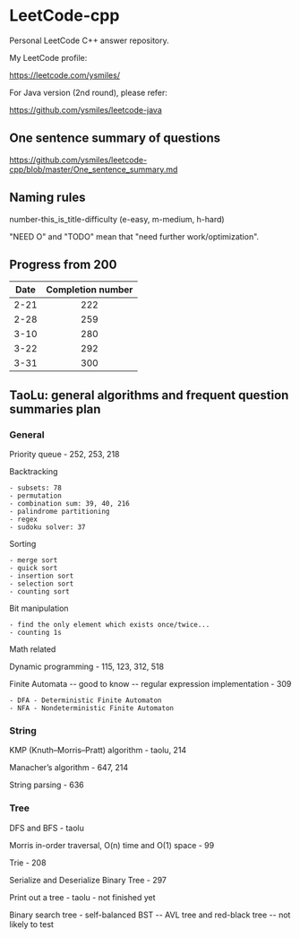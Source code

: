 # LeetCode-cpp

Personal LeetCode C++ answer repository.

My LeetCode profile:

https://leetcode.com/ysmiles/

For Java version (2nd round), please refer:

https://github.com/ysmiles/leetcode-java

## One sentence summary of questions

https://github.com/ysmiles/leetcode-cpp/blob/master/One_sentence_summary.md

## Naming rules

number-this_is_title-difficulty (e-easy, m-medium, h-hard)

"NEED O" and "TODO" mean that "need further work/optimization".

## Progress from 200

|   Date   | Completion number |
|:--------:|:-----------------:|
|   2-21   |        222        |
|   2-28   |        259        |
|   3-10   |        280        |
|   3-22   |        292        |
|   3-31   |        300        |

## TaoLu: general algorithms and frequent question summaries plan

### General

Priority queue - 252, 253, 218

Backtracking

    - subsets: 78
    - permutation
    - combination sum: 39, 40, 216
    - palindrome partitioning
    - regex
    - sudoku solver: 37

Sorting

    - merge sort
    - quick sort
    - insertion sort
    - selection sort
    - counting sort


Bit manipulation

    - find the only element which exists once/twice...
    - counting 1s

Math related

Dynamic programming - 115, 123, 312, 518

Finite Automata -- good to know -- regular expression implementation - 309

    - DFA - Deterministic Finite Automaton
    - NFA - Nondeterministic Finite Automaton


### String

KMP (Knuth–Morris–Pratt) algorithm - taolu, 214

Manacher’s algorithm - 647, 214

String parsing - 636

### Tree

DFS and BFS - taolu

Morris in-order traversal, O(n) time and O(1) space - 99

Trie - 208

Serialize and Deserialize Binary Tree - 297

Print out a tree - taolu - not finished yet

Binary search tree - self-balanced BST -- AVL tree and red-black tree -- not likely to test
